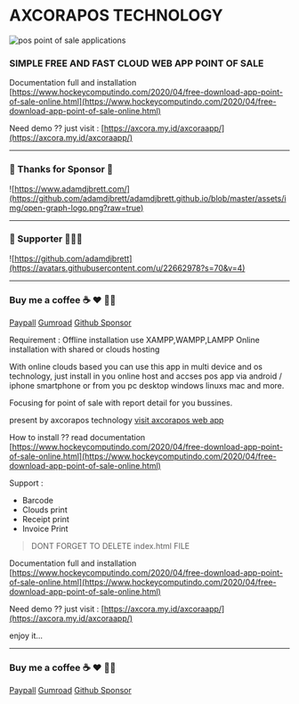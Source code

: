 # AXCORAPOS TECHNOLOGY
![pos point of sale applications](https://mesinkasir.github.io/posapp/main/images/aplikasikasironline.png)
### SIMPLE FREE AND FAST CLOUD WEB APP POINT OF SALE

Documentation full and installation [https://www.hockeycomputindo.com/2020/04/free-download-app-point-of-sale-online.html](https://www.hockeycomputindo.com/2020/04/free-download-app-point-of-sale-online.html)

Need demo ?? just visit : [https://axcora.my.id/axcoraapp/](https://axcora.my.id/axcoraapp/)

----------------------------------------

### 💖 Thanks for Sponsor 🤞

![https://www.adamdjbrett.com/](https://github.com/adamdjbrett/adamdjbrett.github.io/blob/master/assets/img/open-graph-logo.png?raw=true)

----------------------------------------

### 🥇 Supporter 👨🏻‍🚀

![https://github.com/adamdjbrett](https://avatars.githubusercontent.com/u/22662978?s=70&v=4)

-----------------------------------------------------------


### Buy me a coffee ☕️ ❤️  ✌🏻 

[Paypall](https://www.paypal.com/cgi-bin/webscr?cmd=_s-xclick&hosted_button_id=JVZVXBC4N9DAN) [Gumroad](https://creativitaz.gumroad.com/l/coffee) [Github Sponsor](https://github.com/sponsors/mesinkasir)

Requirement : 
Offline installation use XAMPP,WAMPP,LAMPP
Online installation with shared or clouds hosting

With online clouds based you can use this app in multi device and os technology, just install in you online host and accses pos app via android / iphone smartphone or from you pc desktop windows linuxs mac and more.

Focusing for point of sale with report detail for you bussines.

present by axcorapos technology
[visit axcorapos web app](https://axcora.com)


How to install ?? read documentation [https://www.hockeycomputindo.com/2020/04/free-download-app-point-of-sale-online.html](https://www.hockeycomputindo.com/2020/04/free-download-app-point-of-sale-online.html)

Support :
- Barcode
- Clouds print
- Receipt print
- Invoice Print

> DONT FORGET TO DELETE index.html FILE



Documentation full and installation [https://www.hockeycomputindo.com/2020/04/free-download-app-point-of-sale-online.html](https://www.hockeycomputindo.com/2020/04/free-download-app-point-of-sale-online.html)

Need demo ?? just visit : [https://axcora.my.id/axcoraapp/](https://axcora.my.id/axcoraapp/)

enjoy it...

---------------------------------

### Buy me a coffee ☕️ ❤️  ✌🏻 

[Paypall](https://www.paypal.com/cgi-bin/webscr?cmd=_s-xclick&hosted_button_id=JVZVXBC4N9DAN) [Gumroad](https://creativitaz.gumroad.com/l/coffee) [Github Sponsor](https://github.com/sponsors/mesinkasir)

